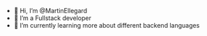 - 👋 Hi, I’m @MartinEllegard
- 👀 I’m a Fullstack developer
- 🌱 I’m currently learning more about different backend languages
